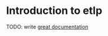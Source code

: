 # Introduction to etlp

TODO: write [great documentation](http://jacobian.org/writing/what-to-write/)
